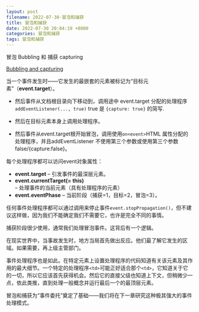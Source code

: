 ```yaml
---
layout: post
filename: 2022-07-30-冒泡和捕获
title: 冒泡和捕获
date: 2022-07-30 20:04:19 +0800
categories: 冒泡和捕获 
tags: 冒泡和捕获
---
```


冒泡 Bubbling 和 捕获 capturing

[Bubbling and capturing](https://javascript.info/bubbling-and-capturing#capturing)

当一个事件发生时——它发生的最嵌套的元素被标记为“目标元素”（**event.target**）。

- 然后事件从文档根目录向下移动到，调用途中 event.target 分配的处理程序`addEventListener(..., true)` true 是 `{capture: true}` 的简写.

- 然后在目标元素本身上调用处理程序。

- 然后事件从event.target根开始冒泡，调用使用`on<event>`HTML 属性分配的处理程序，并且addEventListener 不使用第三个参数或使用第三个参数 false/{capture:false}。

每个处理程序都可以访问event对象属性：

- **event.target** – 引发事件的最深层元素。
- **event.currentTarget(= this)** – 处理事件的当前元素（具有处理程序的元素）
- **event.eventPhase** – 当前阶段（捕获=1，目标=2，冒泡=3）。

任何事件处理程序都可以通过调用来停止事件`event.stopPropagation()`，但不建议这样做，因为我们不能确定我们不需要它，也许是完全不同的事情。

捕获阶段很少使用，通常我们处理冒泡事件。这背后有一个逻辑。

在现实世界中，当事故发生时，地方当局首先做出反应。他们最了解它发生的区域。如果需要，再上级主管部门。

事件处理程序也是如此。在特定元素上设置处理程序的代码知道有关该元素及其作用的最大细节。一个特定的处理程序`<td>`可能正好适合那个`<td>`，它知道关于它的一切，所以它应该首先获得机会。然后它的直接父级也知道上下文，但稍微少一点，依此类推，直到处理一般概念并运行最后一个的最顶层元素。

冒泡和捕获为“事件委托”奠定了基础——我们将在下一章研究这种极其强大的事件处理模式。
